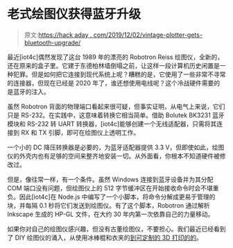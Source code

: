 # 老式绘图仪获得蓝牙升级

> 原文:[https://hack aday . com/2019/12/02/vintage-plotter-gets-bluetooth-upgrade/](https://hackaday.com/2019/12/02/vintage-plotter-gets-bluetooth-upgrade/)

最近[iot4c]偶然发现了这台 1989 年的漂亮的 Robotron Reiss 绘图仪，全新的，还在原来的盒子里。它建于东德柏林墙倒塌之前，让这样一段计算机历史闲置是一种犯罪。但是如何把它连接到现代系统上呢？糟糕的是，它使用了一些非常不寻常的连接器，但现在已经是 2020 年了，谁还想使用电线呢？这个冷战硬件需要的是蓝牙的注入。

虽然 Robotron 背面的物理端口看起来很可疑，但事实证明，从电气上来说，它们只是 RS-232。在实践中，这意味着转换它相当简单。借助 Bolutek BK3231 蓝牙模块和 RS-232 转 UART 转换器，[iot4c]能够创建一个无线适配器，只需将其连接到 RX 和 TX 引脚，即可在绘图仪上透明工作。

一个小的 DC 降压转换器是必要的，为蓝牙适配器提供 3.3 V，但即使如此，绘图仪的外壳内也有足够的空间来整齐地安装一切。从外面看，你根本不知道硬件被修改过。

但是，像往常一样，有一个条件。虽然 Windows 连接到蓝牙设备并为其分配 COM 端口没有问题，但绘图仪上的 512 字节缓冲区在开始接收命令时会不堪重负。因此[iot4c]在 Node.js 中编写了一个小脚本，将命令分解成更易于管理的块，并每隔 0.1 秒将它们发送到绘图仪。有了这个脚本，Robotron 通过解析 Inkscape 生成的 HP-GL 文件，在大约 30 年内第一次依靠自己的力量移动。

如果你对自己的绘图仪感兴趣，但没有古董绘图仪，不要担心。我们最近已经看到了 DIY 绘图仪的涌入，从使用冰棒棍和衣夹的[到可定制的 3D 打印的](https://hackaday.com/2019/10/30/brachiograph-a-simple-and-cheap-pen-plotter/)[的](https://hackaday.com/2019/08/26/3d-printed-pen-plotter-is-as-big-as-you-need-it-to-be/)。